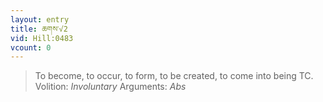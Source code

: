 ```yaml
---
layout: entry
title: ཆགས་√2
vid: Hill:0483
vcount: 0
---
```

> To become, to occur, to form, to be created, to come into being TC\.
> Volition: _Involuntary_
> Arguments: _Abs_



